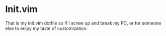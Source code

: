 # Init.vim
That is my init.vim dotfile so If I screw up and break my PC, or for someone else to enjoy my taste of customization.
